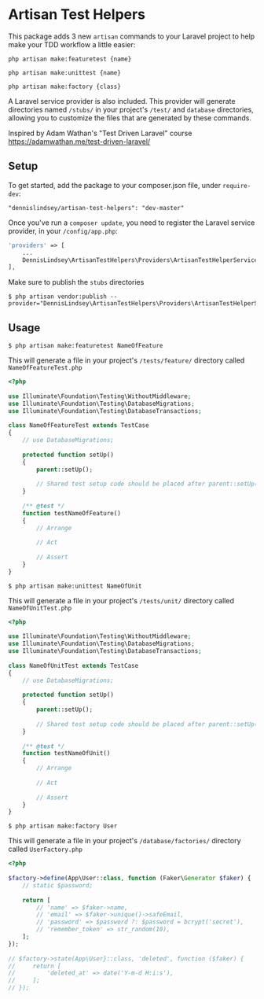 # Artisan Test Helpers

This package adds 3 new `artisan` commands to your Laravel project to help make your TDD workflow a little easier:

`php artisan make:featuretest {name}`

`php artisan make:unittest {name}`

`php artisan make:factory {class}`

A Laravel service provider is also included. This provider will generate directories named `/stubs/` in your project's
`/test/` and `database` directories, allowing you to customize the files that are generated by these commands.

Inspired by Adam Wathan's "Test Driven Laravel" course https://adamwathan.me/test-driven-laravel/
## Setup

To get started, add the package to your composer.json file, under `require-dev`:

    "dennislindsey/artisan-test-helpers": "dev-master"

Once you've run a `composer update`, you need to register the Laravel service provider, in your `/config/app.php`:

```php
'providers' => [
    ...
    DennisLindsey\ArtisanTestHelpers\Providers\ArtisanTestHelperServiceProvider::class,
],
```

Make sure to publish the `stubs` directories
```shell
$ php artisan vendor:publish --provider="DennisLindsey\ArtisanTestHelpers\Providers\ArtisanTestHelperServiceProvider"
```

## Usage

```shell
$ php artisan make:featuretest NameOfFeature
```

This will generate a file in your project's `/tests/feature/` directory called `NameOfFeatureTest.php`

```php
<?php
 
use Illuminate\Foundation\Testing\WithoutMiddleware;
use Illuminate\Foundation\Testing\DatabaseMigrations;
use Illuminate\Foundation\Testing\DatabaseTransactions;
 
class NameOfFeatureTest extends TestCase
{
    // use DatabaseMigrations;
 
    protected function setUp()
    {
        parent::setUp();
         
        // Shared test setup code should be placed after parent::setUp()
    }
 
    /** @test */
    function testNameOfFeature()
    {
        // Arrange
 
        // Act
 
        // Assert
    }
}
```

```shell
$ php artisan make:unittest NameOfUnit
```

This will generate a file in your project's `/tests/unit/` directory called `NameOfUnitTest.php`

```php
<?php
 
use Illuminate\Foundation\Testing\WithoutMiddleware;
use Illuminate\Foundation\Testing\DatabaseMigrations;
use Illuminate\Foundation\Testing\DatabaseTransactions;
 
class NameOfUnitTest extends TestCase
{
    // use DatabaseMigrations;
 
    protected function setUp()
    {
        parent::setUp();
        
        // Shared test setup code should be placed after parent::setUp()
    }
 
    /** @test */
    function testNameOfUnit()
    {
        // Arrange
 
        // Act
 
        // Assert
    }
}
```

```shell
$ php artisan make:factory User
```

This will generate a file in your project's `/database/factories/` directory called `UserFactory.php`

```php
<?php
 
$factory->define(App\User::class, function (Faker\Generator $faker) {
    // static $password;
 
    return [
        // 'name' => $faker->name,
        // 'email' => $faker->unique()->safeEmail,
        // 'password' => $password ?: $password = bcrypt('secret'),
        // 'remember_token' => str_random(10),
    ];
});
 
// $factory->state(App\User}::class, 'deleted', function ($faker) {
//     return [
//         'deleted_at' => date('Y-m-d H:i:s'),
//     ];
// });
```